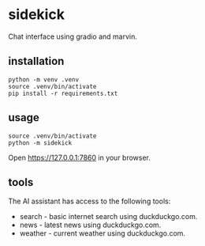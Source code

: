 # sidekick

Chat interface using gradio and marvin.

## installation

```
python -m venv .venv
source .venv/bin/activate
pip install -r requirements.txt
```

## usage

```
source .venv/bin/activate
python -m sidekick
```

Open https://127.0.0.1:7860 in your browser.

## tools

The AI assistant has access to the following tools:

* search - basic internet search using duckduckgo.com.
* news - latest news using duckduckgo.com.
* weather - current weather using duckduckgo.com.
